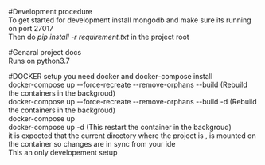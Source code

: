 #Development procedure  
To get started for development install mongodb and make sure its  running on port 27017  
Then do *pip install -r requirement.txt* in the project root  

#Genaral project docs  
Runs on python3.7  

#DOCKER setup
you need docker and docker-compose install  
docker-compose up --force-recreate --remove-orphans --build (Rebuild the containers in the backgroud)  
docker-compose up --force-recreate --remove-orphans --build -d (Rebuild the containers in the backgroud)  
docker-compose up  
docker-compose up -d (This restart the container in the backgroud)  
it is expected that the current directory where the project is , is mounted on the container so changes are in sync from your ide  
This an only developement setup 